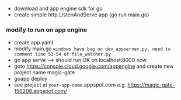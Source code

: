 * download and app engine sdk for go
* create simple http.ListenAndServe app (go run main.go)

### modify to run on app engine
* create app.yaml
* modify main.go
`windows have bug on dev_appserver.py, need to comment line 53-54 of file_watcher.py`
* go app serve --> should run OK on localhost:8000 now
* goto https://console.cloud.google.com/appengine and create new project name magic-gate
* goapp deploy
* see project at `your-app-name`.appspot.com e.g. https://magic-gate-150208.appspot.com/

